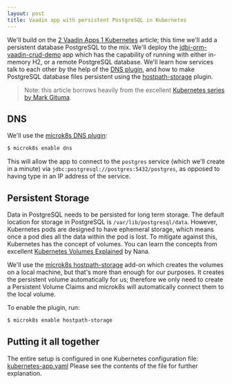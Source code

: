 ```yaml
---
layout: post
title: Vaadin app with persistent PostgreSQL in Kubernetes
---
```


We'll build on the [2 Vaadin Apps 1 Kubernetes](../2-vaadin-apps-1-kubernetes/) article;
this time we'll add a persistent database PostgreSQL to the mix.
We'll deploy the [jdbi-orm-vaadin-crud-demo](https://github.com/mvysny/jdbi-orm-vaadin-crud-demo)
app which has the capability of running with either in-memory H2, or a remote PostgreSQL
database. We'll learn how services talk to each other by the help of the [DNS plugin](https://kubernetes.io/docs/concepts/services-networking/dns-pod-service/),
and how to make PostgreSQL database files persistent using the [hostpath-storage](https://microk8s.io/docs/addon-hostpath-storage)
plugin.

> Note: this article borrows heavily from the excellent
[Kubernetes series by Mark Gituma](https://markgituma.medium.com/kubernetes-local-to-production-with-django-3-postgres-with-migrations-on-minikube-31f2baa8926e).

## DNS

We'll use the [microk8s DNS plugin](https://microk8s.io/docs/addon-dns):

```bash
$ microk8s enable dns
```

This will allow the app to connect to the `postgres` service (which we'll create in a minute)
via `jdbc:postgresql://postgres:5432/postgres`, as opposed to having type in an IP address of the service.

## Persistent Storage

Data in PostgreSQL needs to be persisted for long term storage. The default location for
storage in PostgreSQL is `/var/lib/postgresql/data`. However, Kubernetes pods are designed
to have ephemeral storage, which means once a pod dies all the data within the pod is lost.
To mitigate against this, Kubernetes has the concept of volumes.
You can learn the concepts from excellent [Kubernetes Volumes Explained](https://www.youtube.com/watch?v=0swOh5C3OVM)
by Nana.

We'll use the [microk8s hostpath-storage](https://microk8s.io/docs/addon-hostpath-storage) add-on
which creates the volumes on a local machine, but that's more than enough for our purposes.
It creates the persistent volume automatically for us; therefore we only need to create a
Persistent Volume Claims and microk8s will automatically connect them to the local volume.

To enable the plugin, run:

```bash
$ microk8s enable hostpath-storage
```

## Putting it all together

The entire setup is configured in one Kubernetes configuration file:
[kubernetes-app.yaml](https://github.com/mvysny/jdbi-orm-vaadin-crud-demo/blob/master/kubernetes-app.yaml)
Please see the contents of the file for further explanation.
